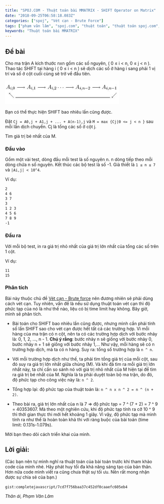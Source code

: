 ```yaml
---
title: "SPOJ.COM - Thuật toán bài MMATRIX - SHIFT Operator on Matrix"
date: "2018-09-25T06:58:18.083Z"
categories: ["spoj", "Vét cạn - Brute Force"]
tags: ["phạm văn lâm", "spoj.com", "thuật toán", "thuật toán spoj.com", "vét cạn brute force"]
keywords: "Thuật toán bài MMATRIX"
---
```


## Đề bài

Cho ma trận A kích thước nxn gồm các số nguyên, ( 0 ≤ i < n, 0 ≤ j < n ). Thao tác SHIFT tại hàng i ( 0 ≤ i < n ) sẽ dịch các số ở hàng i sang phải 1 vị trí và số ở cột cuối cùng sẽ trở về đầu tiên.

![Minh họa thao tác shift trên ma trận](shift-on-matrix.png)

Bạn có thể thực hiện SHIFT bao nhiêu lần cũng được. 

Đặt ```Cj = A0,j + A1,j + ... + A(n-1),j``` và ```M = max {Cj|0 <= j < n }``` sau mỗi lần dịch chuyển. Cj là tổng các số ở cột j.

Tìm giá trị bé nhất của M.

### Đầu vào

Gồm một vài test, dòng đầu mỗi test là số nguyên n. n dòng tiếp theo mỗi dòng chứa n số  nguyên. Kết thúc các bộ test là số -1. Giả thiết là ```1 ≤ n ≤ 7``` và ```|Ai,j| < 10^4```.

Ví dụ:

```
2
4 6
3 7
3
1 2 3
4 5 6
7 8 9
-1
```

### Đầu ra

Với mỗi bộ test, in ra giá trị nhỏ nhất của giá trị lớn nhất của tổng các số trên 1 cột.

Ví dụ:

```
11
15
```

### Phân tích

Bài này thuộc chủ đề [Vét cạn - Brute force](/category/vet-can-brute-force/) nên đương nhiên sẽ phải dùng cách vét cạn. Tuy nhiên, vấn đề là nếu sử dụng thuật toán vét cạn thì độ phức tạp của nó là như thế nào, liệu có bị time limit hay không. Bây giờ, mình sẽ phân tích.

  * Bài toán cho SHIFT bao nhiêu lần cũng được, nhưng mình cần phải tính số lần SHIFT sao cho vét cạn được hết tất cả các trường hợp. Vì mỗi hàng của ma trận có n cột, nên ta có các trường hợp dịch với bước nhảy là: 0, 1, 2, ..., n - 1. **Chú ý rằng**: bước nhảy n sẽ giống với bước nhảy 0, bước nhảy n + 1 sẽ giống với bước nhảy 1,... Như vậy, mỗi hàng sẽ có n trường hợp dịch, mà ta có n hàng. Suy ra: tổng số trường hợp là ```n ^ n```.

  * Với mỗi trường hợp dịch như thế, ta phải tìm tổng giá trị của mỗi cột, sau đó suy ra giá trị lớn nhất giữa chúng (M). Và khi đã tìm ra mỗi giá trị lớn nhất này, ta chỉ cần so sánh nó với giá trị nhỏ nhất của M hiện tại để tìm ra giá trị bé nhất của M. Nghĩa là ta phải duyệt toàn bộ ma trận, do đó, độ phức tạp cho công việc này là: ```n ^ 2```.

  * Tổng hợp lại: độ phức tạp của thuật toán là: ```n ^ n x n ^ 2 = n ^ (n + 2)```.

  * Theo bài ra, giá trị lớn nhất của n là 7 => độ phức tạp = 7 ^ (7 + 2) = 7 ^ 9 = 40353607. Mà theo một nghiên cứu, khi độ phức tạp tính ra cỡ 10 ^ 9 thì thời gian thực thi mới hết khoảng 1 giây. Vì vậy, độ phức tạp mà mình tính ra như thế là hoàn toàn khả thi với ràng buộc của bài toán (time limit: 	0.131s-1.079s).

Mời bạn theo dõi cách triển khai của mình.

## Lời giải:

(Các bạn nên tự mình nghĩ ra thuật toán của bài toán trước khi tham khảo code của mình nhé. Hãy phát huy tối đa khả năng sáng tạo của bản thân. Hơn nữa code mình viết ra cũng chưa thật sự tối ưu. Nên rất mong nhận được sự chia sẻ của bạn.) 

`gist:completejavascript/7cd7f756baa37c452df0caaefc605eb4`

_Thân ái, Phạm Văn Lâm_


